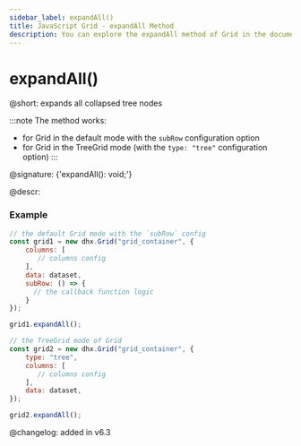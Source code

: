 ```yaml
---
sidebar_label: expandAll()
title: JavaScript Grid - expandAll Method 
description: You can explore the expandAll method of Grid in the documentation of the DHTMLX JavaScript UI library. Browse developer guides and API reference, try out code examples and live demos, and download a free 30-day evaluation version of DHTMLX Suite.
---
```


# expandAll()

@short: expands all collapsed tree nodes

:::note
The method works:
- for Grid in the default mode with the `subRow` configuration option
- for Grid in the TreeGrid mode (with the `type: "tree"` configuration option)
:::

@signature: {'expandAll(): void;'}

@descr:

### Example

~~~jsx {7-9,12}
// the default Grid mode with the `subRow` config
const grid1 = new dhx.Grid("grid_container", {
    columns: [
       // columns config
    ],
    data: dataset,
    subRow: () => { 
      // the callback function logic 
    }
});

grid1.expandAll();
~~~

~~~jsx {3,10}
// the TreeGrid mode of Grid
const grid2 = new dhx.Grid("grid_container", {
    type: "tree",
    columns: [
       // columns config
    ],
    data: dataset,
});

grid2.expandAll();
~~~

@changelog: added in v6.3